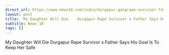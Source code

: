```yaml
---
direct_url: https://www.news18.com/india/durgapur-gangrape-survivor-father-my-daughter-will-die-suicide-goal-to-keep-her-safe-ws-l-9631501.html
layout: post
title:  My Daughter Will Die    Durgapur Rape Survivor s Father Says His Goal Is To Keep Her Safe
subtitle: News 18
tags: []
---
```


 My Daughter Will Die    Durgapur Rape Survivor s Father Says His Goal Is To Keep Her Safe

